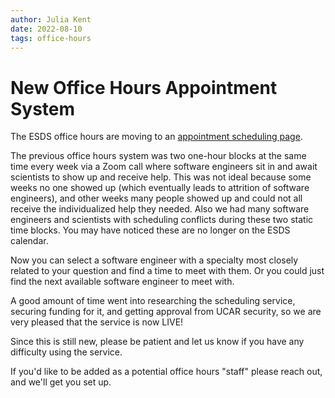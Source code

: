 ```yaml
---
author: Julia Kent
date: 2022-08-10
tags: office-hours
---
```


# New Office Hours Appointment System

The ESDS office hours are moving to an [appointment scheduling page](office-hours/).

The previous office hours system was two one-hour blocks at the same time every week via a Zoom call where software engineers sit in and await scientists to show up and receive help. This was not ideal because some weeks no one showed up (which eventually leads to attrition of software engineers), and other weeks many people showed up and could not all receive the individualized help they needed. Also we had many software engineers and scientists with scheduling conflicts during these two static time blocks. You may have noticed these are no longer on the ESDS calendar.

Now you can select a software engineer with a specialty most closely related to your question and find a time to meet with them. Or you could just find the next available software engineer to meet with.

A good amount of time went into researching the scheduling service, securing funding for it, and getting approval from UCAR security, so we are very pleased that the service is now LIVE!

Since this is still new, please be patient and let us know if you have any difficulty using the service.

If you'd like to be added as a potential office hours "staff" please reach out, and we'll get you set up.
